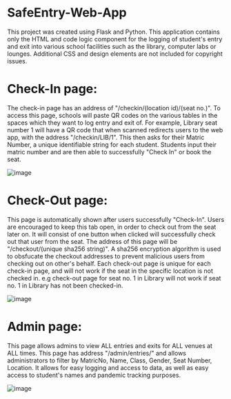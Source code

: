 # SafeEntry-Web-App
This project was created using Flask and Python.
This application contains only the HTML and code logic component for the logging of student's entry and exit into various school facilities such as the library, computer labs or lounges.
Additional CSS and design elements are not included for copyright issues.


# Check-In page:
The check-in page has an address of "/checkin/(location id)/(seat no.)". To access this page, schools will paste QR codes on the various tables in the spaces
which they want to log entry and exit of. For example, Library seat number 1 will have a QR code that when scanned redirects users to the web app, with the
address "/checkin/LIB/1". This then asks for their Matric Number, a unique identifiable string for each student. Students input their matric number and are
then able to successfully "Check In" or book the seat.

![image](https://github.com/VictorAuYeung/SafeEntry-Web-App/assets/69711600/a5cb541d-9e25-4f3c-bba9-dd73e09adc19)


# Check-Out page:
This page is automatically shown after users successfully "Check-In". Users are encouraged to keep this tab open, in order to check out from the seat later on.
It will consist of one button when clicked will successfully check out that user from the seat. The address of this page will be "/checkout/(unique sha256 string)".
A sha256 encryption algorithm is used to obsfucate the checkout addresses to prevent malicious users from checking out on other's behalf. Each check-out page is unique
for each check-in page, and will not work if the seat in the specific location is not checked in. e.g check-out page for seat no. 1 in Library will not work if
seat no. 1 in Library has not been checked-in.

![image](https://github.com/VictorAuYeung/SafeEntry-Web-App/assets/69711600/9e2a831b-0690-46b2-8e58-8864922024a8)


# Admin page:
This page allows admins to view ALL entries and exits for ALL venues at ALL times. This page has address "/admin/entries/" and allows administrators to filter by 
MatricNo, Name, Class, Gender, Seat Number, Location. It allows for easy logging and access to data, as well as easy access to student's names and pandemic tracking
purposes.

![image](https://github.com/VictorAuYeung/SafeEntry-Web-App/assets/69711600/506663ff-01e4-4964-ab97-80bc9e30e40a)

